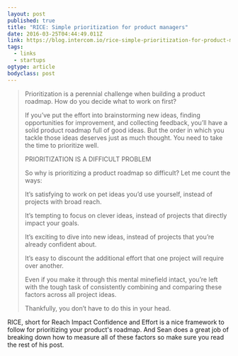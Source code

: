 ```yaml
---
layout: post 
published: true 
title: "RICE: Simple prioritization for product managers" 
date: 2016-03-25T04:44:49.011Z 
link: https://blog.intercom.io/rice-simple-prioritization-for-product-managers/ 
tags:
  - links
  - startups
ogtype: article 
bodyclass: post 
---
```


> Prioritization is a perennial challenge when building a product roadmap. How do you decide what to work on first?
> 
> If you’ve put the effort into brainstorming new ideas, finding opportunities for improvement, and collecting feedback, you’ll have a solid product roadmap full of good ideas. But the order in which you tackle those ideas deserves just as much thought. You need to take the time to prioritize well.
> 
> PRIORITIZATION IS A DIFFICULT PROBLEM
> 
> So why is prioritizing a product roadmap so difficult? Let me count the ways:
> 
> It’s satisfying to work on pet ideas you’d use yourself, instead of projects with broad reach.
> 
> It’s tempting to focus on clever ideas, instead of projects that directly impact your goals.
> 
> It’s exciting to dive into new ideas, instead of projects that you’re already confident about.
> 
> It’s easy to discount the additional effort that one project will require over another.
> 
> Even if you make it through this mental minefield intact, you’re left with the tough task of consistently combining and comparing these factors across all project ideas. 
> 
> Thankfully, you don’t have to do this in your head.

RICE, short for Reach Impact Confidence and Effort is a nice framework to follow for prioritizing your product's roadmap. And Sean does a great job of breaking down how to measure all of these factors so make sure you read the rest of his post.
